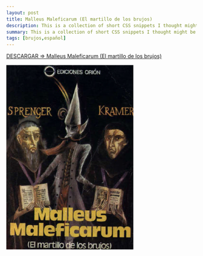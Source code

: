 ```yaml
---
layout: post
title: Malleus Maleficarum (El martillo de los brujos)
description: This is a collection of short CSS snippets I thought might be useful for beginners
summary: This is a collection of short CSS snippets I thought might be useful for beginners.
tags: [brujos,español]
---
```


[DESCARGAR => Malleus Maleficarum (El martillo de los brujos)](http://raboninco.com/lrfE)

![image tooltip here](/images/Malleus-Maleficarum-(El-martillo-de-los-brujos).png)
